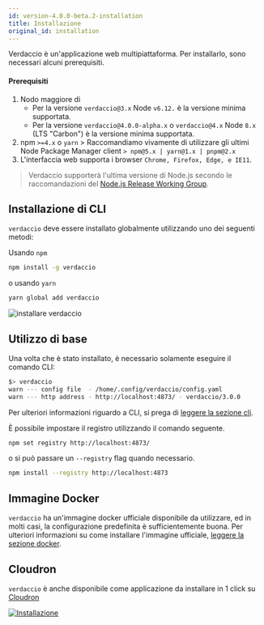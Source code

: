 ```yaml
---
id: version-4.0.0-beta.2-installation
title: Installazione
original_id: installation
---
```


Verdaccio è un'applicazione web multipiattaforma. Per installarlo, sono necessari alcuni prerequisiti.

#### Prerequisiti

1. Nodo maggiore di 
    - Per la versione `verdaccio@3.x` Node `v6.12.` è la versione minima supportata.
    - Per la versione `verdaccio@4.0.0-alpha.x` o `verdaccio@4.x` Node `8.x` (LTS "Carbon") è la versione minima supportata.
2. npm `>=4.x` o `yarn` > Raccomandiamo vivamente di utilizzare gli ultimi Node Package Manager client `> npm@5.x | yarn@1.x | pnpm@2.x`
3. L'interfaccia web supporta i browser `Chrome, Firefox, Edge, e IE11`.

> Verdaccio supporterà l'ultima versione di Node.js secondo le raccomandazioni del [Node.js Release Working Group](https://github.com/nodejs/Release).

## Installazione di CLI

`verdaccio` deve essere installato globalmente utilizzando uno dei seguenti metodi:

Usando `npm`

```bash
npm install -g verdaccio
```

o usando `yarn`

```bash
yarn global add verdaccio
```

![installare verdaccio](assets/install_verdaccio.gif)

## Utilizzo di base

Una volta che è stato installato, è necessario solamente eseguire il comando CLI:

```bash
$> verdaccio
warn --- config file  - /home/.config/verdaccio/config.yaml
warn --- http address - http://localhost:4873/ - verdaccio/3.0.0
```

Per ulteriori informazioni riguardo a CLI, si prega di [leggere la sezione cli](cli.md).

È possibile impostare il registro utilizzando il comando seguente.

```bash
npm set registry http://localhost:4873/
```

o si può passare un `--registry` flag quando necessario.

```bash
npm install --registry http://localhost:4873
```

## Immagine Docker

`verdaccio` ha un'immagine docker ufficiale disponibile da utilizzare, ed in molti casi, la configurazione predefinita è sufficientemente buona. Per ulteriori informazioni su come installare l'immagine ufficiale, [leggere la sezione docker](docker.md).

## Cloudron

`verdaccio` è anche disponibile come applicazione da installare in 1 click su [Cloudron](https://cloudron.io)

[![Installazione](https://cloudron.io/img/button.svg)](https://cloudron.io/button.html?app=org.eggertsson.verdaccio)